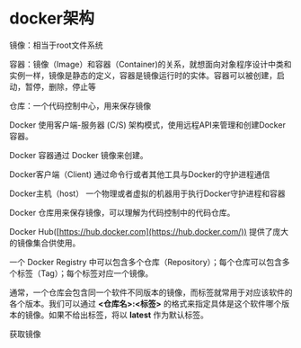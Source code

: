 # docker架构

镜像：相当于root文件系统

容器：镜像（Image）和容器（Container)的关系，就想面向对象程序设计中类和实例一样，镜像是静态的定义，容器是镜像运行时的实体。容器可以被创建，启动，暂停，删除，停止等

仓库：一个代码控制中心，用来保存镜像



Docker 使用客户端-服务器 (C/S) 架构模式，使用远程API来管理和创建Docker容器。

Docker 容器通过 Docker 镜像来创建。



Docker客户端（Client) 通过命令行或者其他工具与Docker的守护进程通信

Docker主机（host） 一个物理或者虚拟的机器用于执行Docker守护进程和容器

Docker 仓库用来保存镜像，可以理解为代码控制中的代码仓库。

Docker Hub([https://hub.docker.com](https://hub.docker.com/)) 提供了庞大的镜像集合供使用。

一个 Docker Registry 中可以包含多个仓库（Repository）；每个仓库可以包含多个标签（Tag）；每个标签对应一个镜像。

通常，一个仓库会包含同一个软件不同版本的镜像，而标签就常用于对应该软件的各个版本。我们可以通过 **<仓库名>:<标签>** 的格式来指定具体是这个软件哪个版本的镜像。如果不给出标签，将以 **latest** 作为默认标签。





获取镜像



